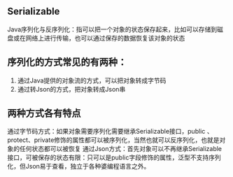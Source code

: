 Serializable
-----------------

Java序列化与反序列化：指可以把一个对象的状态保存起来，比如可以存储到磁盘或在网络上进行传输，也可以通过保存的数据恢复该对象的状态

## 序列化的方式常见的有两种：

1. 通过Java提供的对象流的方式，可以把对象转成字节码
2. 通过转Json的方式，把对象转成Json串

## 两种方式各有特点

通过字节码方式：如果对象需要序列化需要继承Serializable接口，public 、protect、private修饰的属性都可以被序列化，当然也就可以反序列化，也就是对象的任何状态都可以被恢复
通过Json方式：首先对象可以不再继承Serializable接口，可被保存的状态有限：只可以是public字段修饰的属性，泛型不支持序列化，但Json易于查看，独立于各种婆编程语言之外。










